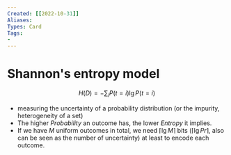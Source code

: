```yaml
---
Created: [[2022-10-31]]
Aliases: 
Types: Card
Tags: 
- 
---
```

# Shannon's entropy model
$$H(D)=-\sum_iP(t=i)\lg P(t=i)$$
- measuring the uncertainty of a probability distribution (or the impurity, heterogeneity of a set)
- The higher $Probability$ an outcome has, the lower $Entropy$ it implies. 
- If we have $M$ uniform outcomes in total, we need $\lceil\lg M\rceil$ bits ($\lceil\lg Pr\rceil$, also can be seen as the number of uncertainty) at least to encode each outcome. 
